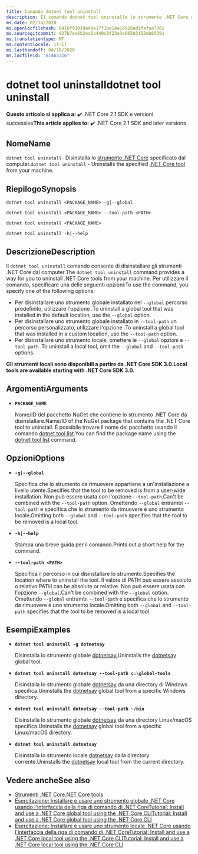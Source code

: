 ```yaml
---
title: Comando dotnet tool uninstall
description: Il comando dotnet tool uninstalls lo strumento .NET Core specificato dal computer.
ms.date: 02/14/2020
ms.openlocfilehash: 0416f91019a49e17f1be14a1d928ad1fafaa736c
ms.sourcegitcommit: 927b7ea6b2ea5a440c8f23e3e66503152eb85591
ms.translationtype: MT
ms.contentlocale: it-IT
ms.lasthandoff: 04/16/2020
ms.locfileid: "81463316"
---
```

# <a name="dotnet-tool-uninstall"></a><span data-ttu-id="c14f7-103">dotnet tool uninstall</span><span class="sxs-lookup"><span data-stu-id="c14f7-103">dotnet tool uninstall</span></span>

<span data-ttu-id="c14f7-104">**Questo articolo si applica a:** ✔️ .NET Core 2.1 SDK e versioni successive</span><span class="sxs-lookup"><span data-stu-id="c14f7-104">**This article applies to:** ✔️ .NET Core 2.1 SDK and later versions</span></span>

## <a name="name"></a><span data-ttu-id="c14f7-105">Nome</span><span class="sxs-lookup"><span data-stu-id="c14f7-105">Name</span></span>

<span data-ttu-id="c14f7-106">`dotnet tool uninstall`- Disinstalla lo [strumento .NET Core](global-tools.md) specificato dal computer.</span><span class="sxs-lookup"><span data-stu-id="c14f7-106">`dotnet tool uninstall` - Uninstalls the specified [.NET Core tool](global-tools.md) from your machine.</span></span>

## <a name="synopsis"></a><span data-ttu-id="c14f7-107">Riepilogo</span><span class="sxs-lookup"><span data-stu-id="c14f7-107">Synopsis</span></span>

```dotnetcli
dotnet tool uninstall <PACKAGE_NAME> -g|--global

dotnet tool uninstall <PACKAGE_NAME> --tool-path <PATH>

dotnet tool uninstall <PACKAGE_NAME>

dotnet tool uninstall -h|--help
```

## <a name="description"></a><span data-ttu-id="c14f7-108">Descrizione</span><span class="sxs-lookup"><span data-stu-id="c14f7-108">Description</span></span>

<span data-ttu-id="c14f7-109">Il `dotnet tool uninstall` comando consente di disinstallare gli strumenti .NET Core dal computer.</span><span class="sxs-lookup"><span data-stu-id="c14f7-109">The `dotnet tool uninstall` command provides a way for you to uninstall .NET Core tools from your machine.</span></span> <span data-ttu-id="c14f7-110">Per utilizzare il comando, specificare una delle seguenti opzioni:</span><span class="sxs-lookup"><span data-stu-id="c14f7-110">To use the command, you specify one of the following options:</span></span>

* <span data-ttu-id="c14f7-111">Per disinstallare uno strumento globale installato nel `--global` percorso predefinito, utilizzare l'opzione .</span><span class="sxs-lookup"><span data-stu-id="c14f7-111">To uninstall a global tool that was installed in the default location, use the `--global` option.</span></span>
* <span data-ttu-id="c14f7-112">Per disinstallare uno strumento globale installato in `--tool-path` un percorso personalizzato, utilizzare l'opzione .</span><span class="sxs-lookup"><span data-stu-id="c14f7-112">To uninstall a global tool that was installed in a custom location,  use the `--tool-path` option.</span></span>
* <span data-ttu-id="c14f7-113">Per disinstallare uno strumento locale, omettere le `--global` opzioni e `--tool-path` .</span><span class="sxs-lookup"><span data-stu-id="c14f7-113">To uninstall a local tool, omit the `--global` and `--tool-path` options.</span></span>

<span data-ttu-id="c14f7-114">**Gli strumenti locali sono disponibili a partire da .NET Core SDK 3.0.**</span><span class="sxs-lookup"><span data-stu-id="c14f7-114">**Local tools are available starting with .NET Core SDK 3.0.**</span></span>

## <a name="arguments"></a><span data-ttu-id="c14f7-115">Argomenti</span><span class="sxs-lookup"><span data-stu-id="c14f7-115">Arguments</span></span>

- **`PACKAGE_NAME`**

  <span data-ttu-id="c14f7-116">Nome/ID del pacchetto NuGet che contiene lo strumento .NET Core da disinstallare.</span><span class="sxs-lookup"><span data-stu-id="c14f7-116">Name/ID of the NuGet package that contains the .NET Core tool to uninstall.</span></span> <span data-ttu-id="c14f7-117">È possibile trovare il nome del pacchetto usando il comando [dotnet tool list](dotnet-tool-list.md).</span><span class="sxs-lookup"><span data-stu-id="c14f7-117">You can find the package name using the [dotnet tool list](dotnet-tool-list.md) command.</span></span>

## <a name="options"></a><span data-ttu-id="c14f7-118">Opzioni</span><span class="sxs-lookup"><span data-stu-id="c14f7-118">Options</span></span>

- **`-g|--global`**

  <span data-ttu-id="c14f7-119">Specifica che lo strumento da rimuovere appartiene a un'installazione a livello utente.</span><span class="sxs-lookup"><span data-stu-id="c14f7-119">Specifies that the tool to be removed is from a user-wide installation.</span></span> <span data-ttu-id="c14f7-120">Non può essere usata con l'opzione `--tool-path`.</span><span class="sxs-lookup"><span data-stu-id="c14f7-120">Can't be combined with the `--tool-path` option.</span></span> <span data-ttu-id="c14f7-121">Omettendo `--global` entrambi `--tool-path` e specifica che lo strumento da rimuovere è uno strumento locale.</span><span class="sxs-lookup"><span data-stu-id="c14f7-121">Omitting both `--global` and `--tool-path` specifies that the tool to be removed is a local tool.</span></span>

- **`-h|--help`**

  <span data-ttu-id="c14f7-122">Stampa una breve guida per il comando.</span><span class="sxs-lookup"><span data-stu-id="c14f7-122">Prints out a short help for the command.</span></span>

- **`--tool-path <PATH>`**

  <span data-ttu-id="c14f7-123">Specifica il percorso in cui disinstallare lo strumento.</span><span class="sxs-lookup"><span data-stu-id="c14f7-123">Specifies the location where to uninstall the tool.</span></span> <span data-ttu-id="c14f7-124">Il valore di PATH può essere assoluto o relativo.</span><span class="sxs-lookup"><span data-stu-id="c14f7-124">PATH can be absolute or relative.</span></span> <span data-ttu-id="c14f7-125">Non può essere usata con l'opzione `--global`.</span><span class="sxs-lookup"><span data-stu-id="c14f7-125">Can't be combined with the `--global` option.</span></span> <span data-ttu-id="c14f7-126">Omettendo `--global` entrambi `--tool-path` e specifica che lo strumento da rimuovere è uno strumento locale.</span><span class="sxs-lookup"><span data-stu-id="c14f7-126">Omitting both `--global` and `--tool-path` specifies that the tool to be removed is a local tool.</span></span>

## <a name="examples"></a><span data-ttu-id="c14f7-127">Esempi</span><span class="sxs-lookup"><span data-stu-id="c14f7-127">Examples</span></span>

- **`dotnet tool uninstall -g dotnetsay`**

  <span data-ttu-id="c14f7-128">Disinstalla lo strumento globale [dotnetsay.](https://www.nuget.org/packages/dotnetsay/)</span><span class="sxs-lookup"><span data-stu-id="c14f7-128">Uninstalls the [dotnetsay](https://www.nuget.org/packages/dotnetsay/) global tool.</span></span>

- **`dotnet tool uninstall dotnetsay --tool-path c:\global-tools`**

  <span data-ttu-id="c14f7-129">Disinstalla lo strumento globale [dotnetsay](https://www.nuget.org/packages/dotnetsay/) da una directory di Windows specifica.</span><span class="sxs-lookup"><span data-stu-id="c14f7-129">Uninstalls the [dotnetsay](https://www.nuget.org/packages/dotnetsay/) global tool from a specific Windows directory.</span></span>

- **`dotnet tool uninstall dotnetsay --tool-path ~/bin`**

  <span data-ttu-id="c14f7-130">Disinstalla lo strumento globale [dotnetsay](https://www.nuget.org/packages/dotnetsay/) da una directory Linux/macOS specifica.</span><span class="sxs-lookup"><span data-stu-id="c14f7-130">Uninstalls the [dotnetsay](https://www.nuget.org/packages/dotnetsay/) global tool from a specific Linux/macOS directory.</span></span>

- **`dotnet tool uninstall dotnetsay`**

  <span data-ttu-id="c14f7-131">Disinstalla lo strumento locale [dotnetsay](https://www.nuget.org/packages/dotnetsay/) dalla directory corrente.</span><span class="sxs-lookup"><span data-stu-id="c14f7-131">Uninstalls the [dotnetsay](https://www.nuget.org/packages/dotnetsay/) local tool from the current directory.</span></span>

## <a name="see-also"></a><span data-ttu-id="c14f7-132">Vedere anche</span><span class="sxs-lookup"><span data-stu-id="c14f7-132">See also</span></span>

- [<span data-ttu-id="c14f7-133">Strumenti .NET Core</span><span class="sxs-lookup"><span data-stu-id="c14f7-133">.NET Core tools</span></span>](global-tools.md)
- [<span data-ttu-id="c14f7-134">Esercitazione: Installare e usare uno strumento globale .NET Core usando l'interfaccia della riga di comando di .NET CoreTutorial: Install and use a .NET Core global tool using the .NET Core CLI</span><span class="sxs-lookup"><span data-stu-id="c14f7-134">Tutorial: Install and use a .NET Core global tool using the .NET Core CLI</span></span>](global-tools-how-to-use.md)
- [<span data-ttu-id="c14f7-135">Esercitazione: Installare e usare uno strumento locale .NET Core usando l'interfaccia della riga di comando di .NET CoreTutorial: Install and use a .NET Core local tool using the .NET Core CLI</span><span class="sxs-lookup"><span data-stu-id="c14f7-135">Tutorial: Install and use a .NET Core local tool using the .NET Core CLI</span></span>](local-tools-how-to-use.md)
